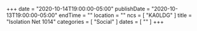 +++
date = "2020-10-14T19:00:00-05:00"
publishDate = "2020-10-13T19:00:00-05:00"
endTime = ""
location = ""
ncs = [ "KA0LDG" ]
title = "Isolation Net 1014"
categories = [ "Social" ]
dates = [ "" ]
+++
